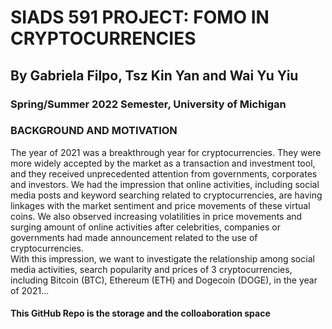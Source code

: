# SIADS 591 PROJECT: FOMO IN CRYPTOCURRENCIES
## By Gabriela Filpo, Tsz Kin Yan and Wai Yu Yiu 
### Spring/Summer 2022 Semester, University of Michigan

### BACKGROUND AND MOTIVATION
The year of 2021 was a breakthrough year for cryptocurrencies. They were more widely accepted by the market as a transaction and investment tool, and they received unprecedented attention from governments, corporates and investors. 
We had the impression that online activities, including social media posts and keyword searching related to cryptocurrencies, are having linkages with the market sentiment and price movements of these virtual coins. We also observed increasing volatilities in price movements and surging amount of online activities after celebrities, companies or governments had made announcement related to the use of cryptocurrencies.  
With this impression, we want to investigate the relationship among social media activities, search popularity and prices of 3 cryptocurrencies, including Bitcoin (BTC), Ethereum (ETH) and Dogecoin (DOGE), in the year of 2021...

#### This GitHub Repo is the storage and the colloaboration space



